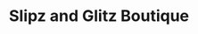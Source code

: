 ---
title: "Slipz and Glitz Boutique"
url: /daytona-beach/slipz-and-glitz-boutique/
shop: Kleidung
---